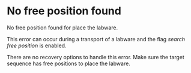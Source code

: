 # No free position found

No free position found for place the labware.

&#x20;

This error can occur during a transport of a labware and the flag _search free position_ is enabled.

There are no recovery options to handle this error. Make sure the target sequence has free positions to place the labware.
